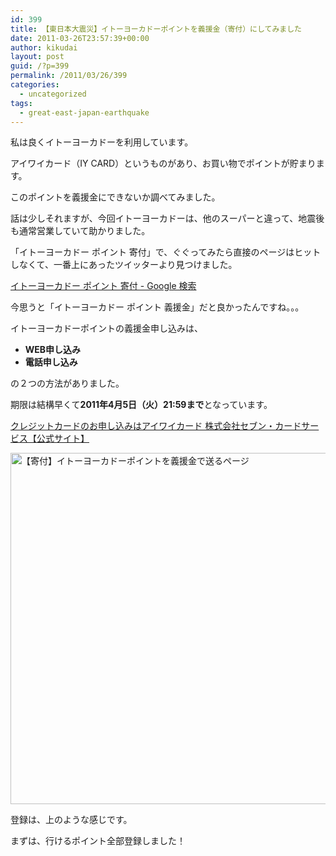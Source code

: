 ```yaml
---
id: 399
title: 【東日本大震災】イトーヨーカドーポイントを義援金（寄付）にしてみました
date: 2011-03-26T23:57:39+00:00
author: kikudai
layout: post
guid: /?p=399
permalink: /2011/03/26/399
categories:
  - uncategorized
tags:
  - great-east-japan-earthquake
---
```

<!--200-->


  
私は良くイトーヨーカドーを利用しています。

アイワイカード（IY CARD）というものがあり、お買い物でポイントが貯まります。
  
このポイントを義援金にできないか調べてみました。

話は少しそれますが、今回イトーヨーカドーは、他のスーパーと違って、地震後も通常営業していて助かりました。

「イトーヨーカドー ポイント 寄付」で、ぐぐってみたら直接のページはヒットしなくて、一番上にあったツイッターより見つけました。

<a href="http://bit.ly/fCGvZV" rel="nofollow">イトーヨーカドー ポイント 寄付 - Google 検索</a>

今思うと「イトーヨーカドー ポイント 義援金」だと良かったんですね。。。

イトーヨーカドーポイントの義援金申し込みは、

  * **WEB申し込み**
  * **電話申し込み**

の２つの方法がありました。

期限は結構早くて**2011年4月5日（火）21:59まで**となっています。

<a href="http://bit.ly/fT2QQ2" rel="nofollow">クレジットカードのお申し込みはアイワイカード 株式会社セブン・カードサービス【公式サイト】</a>

<img src="http://img.f.hatena.ne.jp/images/fotolife/K/KikuDai/20110326/20110326224808.jpg" alt="【寄付】イトーヨーカドーポイントを義援金で送るページ" width="527" height="562" />

登録は、上のような感じです。
  
まずは、行けるポイント全部登録しました！